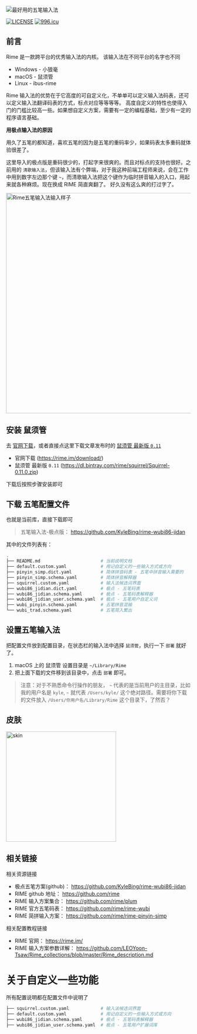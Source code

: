 
![最好用的五笔输入法](https://github.com/KyleBing/rime-wubi86-jidan/blob/master/imgs/2019-03-02%2012-34-37.2019-03-02%2012_44_17.gif)

[![LICENSE](https://img.shields.io/badge/license-Anti%20996-blue.svg)](https://github.com/996icu/996.ICU/blob/master/LICENSE) [![996.icu](https://img.shields.io/badge/link-996.icu-red.svg)](https://996.icu)



## 前言

Rime 是一款跨平台的优秀输入法的内核。
该输入法在不同平台的名字也不同

- Windows - 小狼毫
- macOS - 鼠须管
- Linux - ibus-rime

Rime 输入法的优势在于它高度的可自定义化，不单单可以定义输入法码表，还可以定义输入法翻译码表的方式，标点对应等等等等。
高度自定义的特性也使得入门的门槛比较高一些。如果想自定义方案，需要有一定的编程基础，至少有一定的程序语言基础。


__用极点输入法的原因__

用久了五笔的都知道，喜欢五笔的因为是五笔的重码率少，如果码表太多重码就体验很差了。

这里导入的极点版是重码很少的，打起字来很爽的。而且对标点的支持也很好。之前用的 `清歌输入法`，但该输入法有个弊端，对于我这种前端工程师来说，会在工作中用到数字左边那个键 `~`，而清歌输入法把这个键作为临时拼音输入的入口，用起来就各种麻烦。现在换成 RIME 简直爽翻了。 好久没有这么爽的打过字了。

<img src="https://github.com/KyleBing/rime-wubi86-jidan/blob/master/imgs/Rime%E4%BA%94%E7%AC%94%E8%BE%93%E5%85%A5%E6%B3%95.gif" width=600 title="Rime五笔输入法输入样子">



## 安装 鼠须管

去 [官网下载](https://rime.im/download/)，或者直接点这里下载文章发布时的 [鼠须管 最新版 `0.11`](https://dl.bintray.com/rime/squirrel/Squirrel-0.11.0.zip)
- 官网下载 (https://rime.im/download/)
- 鼠须管 最新版 `0.11` (https://dl.bintray.com/rime/squirrel/Squirrel-0.11.0.zip)

下载后按照步骤安装即可


## 下载 五笔配置文件

也就是当前库，直接下载即可
> 五笔输入法-极点版： https://github.com/KyleBing/rime-wubi86-jidan

其中的文件列表有：

```bash
.
├── README.md                       # 当前说明文档
├── default.custom.yaml             # 用记自定义的一些输入方式或方向
├── pinyin_simp.dict.yaml           # 简体拼音码表 - 五笔中拼音输入需要的
├── pinyin_simp.schema.yaml         # 简体拼音解释器
├── squirrel.custom.yaml            # 输入法候选词界面
├── wubi86_jidian.dict.yaml         # 极点 - 五笔码表
├── wubi86_jidian.schema.yaml       # 极点 - 五笔码表解释器
├── wubi86_jidian_user.schema.yaml  # 极点 - 五笔用户自定义词
├── wubi_pinyin.schema.yaml         # 五笔拼音混输
└── wubi_trad.schema.yaml           # 五笔简入繁出
```


## 设置五笔输入法

把配置文件放到配置目录，在状态栏的输入法中选择 `鼠须管`，执行一下 `部署` 就好了。

1. macOS 上的 鼠须管 设置目录是 `~/Library/Rime` 
2. 把上面下载的文件移到该目录中，点击 `部署` 即可。

> 注意：对于不熟悉命令行操作的朋友， `~` 代表的是当前用户的主目录，比如我的用户名是 `kyle`, `~` 就代表 `/Users/kyle/` 这个绝对路径。需要将你下载的文件放入 `/Users/你用户名/Library/Rime` 这个目录下，了然否？



## 皮肤

<img title="skin" src="https://github.com/KyleBing/rime-wubi86-jidan/blob/master/imgs/skin.png" width=300>



## 相关链接

相关资源链接

- 极点五笔方案(github)： https://github.com/KyleBing/rime-wubi86-jidan
- RIME github 地址：   https://github.com/rime
- RIME 输入方案集合：  https://github.com/rime/plum
- RIME 官方五笔码表：  https://github.com/rime/rime-wubi
- RIME 简拼输入方案：  https://github.com/rime/rime-pinyin-simp

相关配置教程链接

- RIME 官网：   https://rime.im/
- RIME 输入方案参数详解：  https://github.com/LEOYoon-Tsaw/Rime_collections/blob/master/Rime_description.md



# 关于自定义一些功能

所有配置说明都在配置文件中说明了

```bash
├── squirrel.custom.yaml            # 输入法候选词界面
├── default.custom.yaml             # 用记自定义的一些输入方式或方向
├── wubi86_jidian.schema.yaml       # 极点 - 五笔码表解释器
├── wubi86_jidian_user.schema.yaml  # 极点 - 五笔用户扩展词库
```

